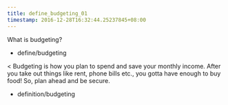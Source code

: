 ```yaml
---
title: define_budgeting_01
timestamp: 2016-12-28T16:32:44.25237845+08:00
---
```


What is budgeting?
* define/budgeting

< Budgeting is how you plan to spend and save your monthly income. After you take out things like rent, phone bills etc., you gotta have enough to buy food! So, plan ahead and be secure.
* definition/budgeting
